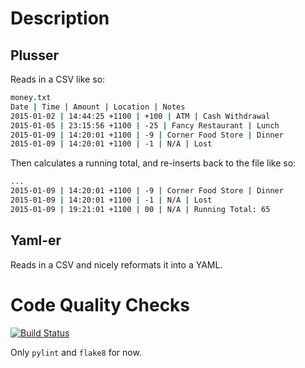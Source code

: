 Description
===========

Plusser
-------
Reads in a CSV like so:
```bash
money.txt
Date | Time | Amount | Location | Notes
2015-01-02 | 14:44:25 +1100 | +100 | ATM | Cash Withdrawal
2015-01-05 | 23:15:56 +1100 | -25 | Fancy Restaurant | Lunch
2015-01-09 | 14:20:01 +1100 | -9 | Corner Food Store | Dinner
2015-01-09 | 14:20:01 +1100 | -1 | N/A | Lost
```

Then calculates a running total, and re-inserts back to the file like so:
```bash
...
2015-01-09 | 14:20:01 +1100 | -9 | Corner Food Store | Dinner
2015-01-09 | 14:20:01 +1100 | -1 | N/A | Lost
2015-01-09 | 19:21:01 +1100 | 00 | N/A | Running Total: 65
```

Yaml-er
-------
Reads in a CSV and nicely reformats it into a YAML.


Code Quality Checks
===================
[![Build
Status](https://travis-ci.org/ma-al/plusser.svg?branch=master)](https://travis-ci.org/ma-al/plusser)

Only `pylint` and `flake8` for now.
